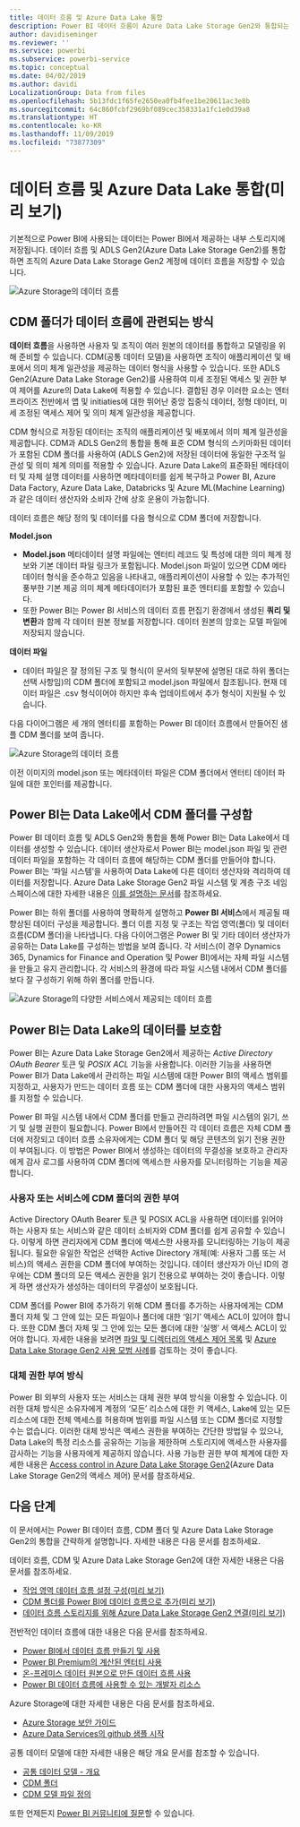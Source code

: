 ```yaml
---
title: 데이터 흐름 및 Azure Data Lake 통합
description: Power BI 데이터 흐름이 Azure Data Lake Storage Gen2와 통합되는 방법의 개요
author: davidiseminger
ms.reviewer: ''
ms.service: powerbi
ms.subservice: powerbi-service
ms.topic: conceptual
ms.date: 04/02/2019
ms.author: davidi
LocalizationGroup: Data from files
ms.openlocfilehash: 5b13fdc1f65fe2650ea0fb4fee1be20611ac3e8b
ms.sourcegitcommit: 64c860fcbf2969bf089cec358331a1fc1e0d39a8
ms.translationtype: HT
ms.contentlocale: ko-KR
ms.lasthandoff: 11/09/2019
ms.locfileid: "73877309"
---
```

# <a name="dataflows-and-azure-data-lake-integration-preview"></a>데이터 흐름 및 Azure Data Lake 통합(미리 보기)

기본적으로 Power BI에 사용되는 데이터는 Power BI에서 제공하는 내부 스토리지에 저장됩니다. 데이터 흐름 및 ADLS Gen2(Azure Data Lake Storage Gen2)를 통합하면 조직의 Azure Data Lake Storage Gen2 계정에 데이터 흐름을 저장할 수 있습니다. 

![Azure Storage의 데이터 흐름](media/service-dataflows-azure-data-lake-integration/dataflows-azure-integration_01.jpg)

## <a name="how-cdm-folders-relate-to-dataflows"></a>CDM 폴더가 데이터 흐름에 관련되는 방식

**데이터 흐름**을 사용하면 사용자 및 조직이 여러 원본의 데이터를 통합하고 모델링을 위해 준비할 수 있습니다. CDM(공통 데이터 모델)을 사용하면 조직이 애플리케이션 및 배포에서 의미 체계 일관성을 제공하는 데이터 형식을 사용할 수 있습니다. 또한 ADLS Gen2(Azure Data Lake Storage Gen2)를 사용하여 미세 조정된 액세스 및 권한 부여 제어를 Azure의 Data Lake에 적용할 수 있습니다. 결합된 경우 이러한 요소는 엔터프라이즈 전반에서 앱 및 initiaties에 대한 뛰어난 중앙 집중식 데이터, 정형 데이터, 미세 조정된 액세스 제어 및 의미 체계 일관성을 제공합니다.

CDM 형식으로 저장된 데이터는 조직의 애플리케이션 및 배포에서 의미 체계 일관성을 제공합니다. CDM과 ADLS Gen2의 통합을 통해 표준 CDM 형식의 스키마화된 데이터가 포함된 CDM 폴더를 사용하여 (ADLS Gen2)에 저장된 데이터에 동일한 구조적 일관성 및 의미 체계 의미를 적용할 수 있습니다. Azure Data Lake의 표준화된 메타데이터 및 자체 설명 데이터를 사용하면 메타데이터를 쉽게 복구하고 Power BI, Azure Data Factory, Azure Data Lake, Databricks 및 Azure ML(Machine Learning)과 같은 데이터 생산자와 소비자 간에 상호 운용이 가능합니다. 

데이터 흐름은 해당 정의 및 데이터를 다음 형식으로 CDM 폴더에 저장합니다.

**Model.json**
* **Model.json** 메타데이터 설명 파일에는 엔터티 레코드 및 특성에 대한 의미 체계 정보와 기본 데이터 파일 링크가 포함됩니다. Model.json 파일이 있으면 CDM 메타데이터 형식을 준수하고 있음을 나타내고, 애플리케이션이 사용할 수 있는 추가적인 풍부한 기본 제공 의미 체계 메타데이터가 포함된 표준 엔터티를 포함할 수 있습니다.
* 또한 Power BI는 Power BI 서비스의 데이터 흐름 편집기 환경에서 생성된 **쿼리 및 변환**과 함께 각 데이터 원본 정보를 저장합니다. 데이터 원본의 암호는 모델 파일에 저장되지 않습니다.

**데이터 파일**
* 데이터 파일은 잘 정의된 구조 및 형식(이 문서의 뒷부분에 설명된 대로 하위 폴더는 선택 사항임)의 CDM 폴더에 포함되고 model.json 파일에서 참조됩니다. 현재 데이터 파일은 .csv 형식이어야 하지만 후속 업데이트에서 추가 형식이 지원될 수 있습니다. 

다음 다이어그램은 세 개의 엔터티를 포함하는 Power BI 데이터 흐름에서 만들어진 샘플 CDM 폴더를 보여 줍니다.

![Azure Storage의 데이터 흐름](media/service-dataflows-azure-data-lake-integration/dataflows-azure-integration_01.jpg)

이전 이미지의 model.json 또는 메타데이터 파일은 CDM 폴더에서 엔터티 데이터 파일에 대한 포인터를 제공합니다.

## <a name="power-bi-organizes-cdm-folders-in-the-data-lake"></a>Power BI는 Data Lake에서 CDM 폴더를 구성함

Power BI 데이터 흐름 및 ADLS Gen2와 통합을 통해 Power BI는 Data Lake에서 데이터를 생성할 수 있습니다. 데이터 생산자로서 Power BI는 model.json 파일 및 관련 데이터 파일을 포함하는 각 데이터 흐름에 해당하는 CDM 폴더를 만들어야 합니다. Power BI는 ‘파일 시스템’을 사용하여 Data Lake에 다른 데이터 생산자와 격리하여 데이터를 저장합니다.  Azure Data Lake Storage Gen2 파일 시스템 및 계층 구조 네임스페이스에 대한 자세한 내용은 [이를 설명하는 문서](https://docs.microsoft.com/azure/storage/data-lake-storage/namespace)를 참조하세요.

Power BI는 하위 폴더를 사용하여 명확하게 설명하고 **Power BI 서비스**에서 제공될 때 향상된 데이터 구성을 제공합니다. 폴더 이름 지정 및 구조는 작업 영역(폴더) 및 데이터 흐름(CDM 폴더)을 나타냅니다. 다음 다이어그램은 Power BI 및 기타 데이터 생산자가 공유하는 Data Lake를 구성하는 방법을 보여 줍니다. 각 서비스(이 경우 Dynamics 365, Dynamics for Finance and Operation 및 Power BI)에서는 자체 파일 시스템을 만들고 유지 관리합니다. 각 서비스의 환경에 따라 파일 시스템 내에서 CDM 폴더를 보다 잘 구성하기 위해 하위 폴더를 만듭니다. 

![Azure Storage의 다양한 서비스에서 제공되는 데이터 흐름](media/service-dataflows-azure-data-lake-integration/dataflows-azure-integration_02.jpg)

## <a name="power-bi-protects-data-in-the-data-lake"></a>Power BI는 Data Lake의 데이터를 보호함

Power BI는 Azure Data Lake Storage Gen2에서 제공하는 *Active Directory OAuth Bearer* 토큰 및 *POSIX ACL* 기능을 사용합니다. 이러한 기능을 사용하면 Power BI가 Data Lake에서 관리하는 파일 시스템에 대한 Power BI의 액세스 범위를 지정하고, 사용자가 만드는 데이터 흐름 또는 CDM 폴더에 대한 사용자의 액세스 범위를 지정할 수 있습니다. 

Power BI 파일 시스템 내에서 CDM 폴더를 만들고 관리하려면 파일 시스템의 읽기, 쓰기 및 실행 권한이 필요합니다. Power BI에서 만들어진 각 데이터 흐름은 자체 CDM 폴더에 저장되고 데이터 흐름 소유자에게는 CDM 폴더 및 해당 콘텐츠의 읽기 전용 권한이 부여됩니다. 이 방법은 Power BI에서 생성하는 데이터의 무결성을 보호하고 관리자에게 감사 로그를 사용하여 CDM 폴더에 액세스한 사용자를 모니터링하는 기능을 제공합니다. 

### <a name="authorizing-users-or-services-for-cdm-folders"></a>사용자 또는 서비스에 CDM 폴더의 권한 부여

Active Directory OAuth Bearer 토큰 및 POSIX ACL을 사용하면 데이터를 읽어야 하는 사용자 또는 서비스와 같은 데이터 소비자와 CDM 폴더를 쉽게 공유할 수 있습니다. 이렇게 하면 관리자에게 CDM 폴더에 액세스한 사용자를 모니터링하는 기능이 제공됩니다. 필요한 유일한 작업은 선택한 Active Directory 개체(예: 사용자 그룹 또는 서비스)의 액세스 권한을 CDM 폴더에 부여하는 것입니다. 데이터 생산자가 아닌 ID의 경우에는 CDM 폴더의 모든 액세스 권한을 읽기 전용으로 부여하는 것이 좋습니다. 이렇게 하면 생산자가 생성하는 데이터의 무결성이 보호됩니다.

CDM 폴더를 Power BI에 추가하기 위해 CDM 폴더를 추가하는 사용자에게는 CDM 폴더 자체 및 그 안에 있는 모든 파일이나 폴더에 대한 ‘읽기’ 액세스 ACL이 있어야 합니다.  또한 CDM 폴더 자체 및 그 안에 있는 모든 폴더에 대한 ‘실행’ 서 액세스 ACL이 있어야 합니다.  자세한 내용을 보려면 [파일 및 디렉터리의 액세스 제어 목록](https://docs.microsoft.com/azure/storage/blobs/data-lake-storage-access-control#access-control-lists-on-files-and-directories) 및 [Azure Data Lake Storage Gen2 사용 모범 사례](https://docs.microsoft.com/azure/storage/blobs/data-lake-storage-best-practices)를 검토하는 것이 좋습니다.


### <a name="alternative-forms-of-authorization"></a>대체 권한 부여 방식

Power BI 외부의 사용자 또는 서비스는 대체 권한 부여 방식을 이용할 수 있습니다. 이러한 대체 방식은 소유자에게 계정의 ‘모든’ 리소스에 대한 키 액세스, Lake에 있는 모든 리소스에 대한 전체 액세스를 허용하며 범위를 파일 시스템 또는 CDM 폴더로 지정할 수는 없습니다.  이러한 대체 방식은 액세스 권한을 부여하는 간단한 방법일 수 있으나, Data Lake의 특정 리소스를 공유하는 기능을 제한하며 스토리지에 액세스한 사용자를 감사하는 기능을 사용자에게 제공하지 않습니다. 사용 가능한 권한 부여 체계에 대한 자세한 내용은 [Access control in Azure Data Lake Storage Gen2](https://docs.microsoft.com/azure/storage/blobs/data-lake-storage-access-control
)(Azure Data Lake Storage Gen2의 액세스 제어) 문서를 참조하세요.


## <a name="next-steps"></a>다음 단계

이 문서에서는 Power BI 데이터 흐름, CDM 폴더 및 Azure Data Lake Storage Gen2의 통합을 간략하게 설명합니다. 자세한 내용은 다음 문서를 참조하세요.

데이터 흐름, CDM 및 Azure Data Lake Storage Gen2에 대한 자세한 내용은 다음 문서를 참조하세요.

* [작업 영역 데이터 흐름 설정 구성(미리 보기)](service-dataflows-configure-workspace-storage-settings.md)
* [CDM 폴더를 Power BI에 데이터 흐름으로 추가(미리 보기)](service-dataflows-add-cdm-folder.md)
* [데이터 흐름 스토리지를 위해 Azure Data Lake Storage Gen2 연결(미리 보기)](service-dataflows-connect-azure-data-lake-storage-gen2.md)

전반적인 데이터 흐름에 대한 내용은 다음 문서를 참조하세요.

* [Power BI에서 데이터 흐름 만들기 및 사용](service-dataflows-create-use.md)
* [Power BI Premium의 계산된 엔터티 사용](service-dataflows-computed-entities-premium.md)
* [온-프레미스 데이터 원본으로 만든 데이터 흐름 사용](service-dataflows-on-premises-gateways.md)
* [Power BI 데이터 흐름에 사용할 수 있는 개발자 리소스](service-dataflows-developer-resources.md)

Azure Storage에 대한 자세한 내용은 다음 문서를 참조하세요.
* [Azure Storage 보안 가이드](https://docs.microsoft.com/azure/storage/common/storage-security-guide)
* [Azure Data Services의 github 샘플 시작](https://aka.ms/cdmadstutorial)

공통 데이터 모델에 대한 자세한 내용은 해당 개요 문서를 참조할 수 있습니다.
* [공통 데이터 모델 - 개요 ](https://docs.microsoft.com/powerapps/common-data-model/overview)
* [CDM 폴더](https://go.microsoft.com/fwlink/?linkid=2045304)
* [CDM 모델 파일 정의](https://go.microsoft.com/fwlink/?linkid=2045521)

또한 언제든지 [Power BI 커뮤니티에 질문](https://community.powerbi.com/)할 수 있습니다.
